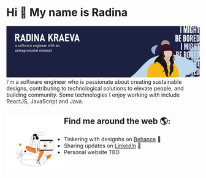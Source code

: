 # Hi 👋 My name is Radina

<img src="https://github.com/radinakraeva/radinakraeva/blob/main/profile_banner.png" alt="banner that says Radina Kraeva - a software engineer with an entreprenurial mindset">
I'm a software engineer who is passionate about creating sustainable designs, contributing to technological solutions to elevate people, and building community. Some technologies I enjoy working with include ReactJS, JavaScript and Java.


## Find me around the web 🌎: <a href="https://github.com/radinakraeva"><img align="left" width="150" src="https://github.com/radinakraeva/radinakraeva/blob/main/side_animation.gif?raw=true"></a>
- Tinkering with designhs on <a href="https://www.behance.net/"> Behance</a> 🎨
- Sharing updates on <a href="https://www.linkedin.com/in/radina-kraeva-aa25a3147/">LinkedIn</a> 🏓
- Personal website TBD
